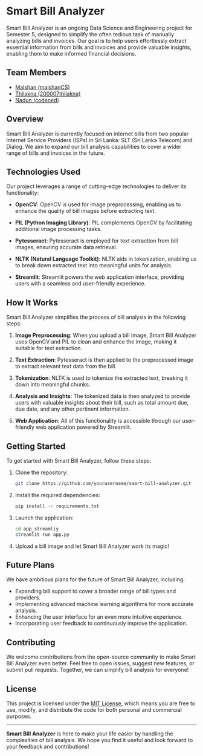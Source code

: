 # Smart Bill Analyzer


Smart Bill Analyzer is an ongoing Data Science and Engineering project for Semester 5, designed to simplify the often tedious task of manually analyzing bills and invoices. Our goal is to help users effortlessly extract essential information from bills and invoices and provide valuable insights, enabling them to make informed financial decisions.

## Team Members

- [Malshan (malshanCS)](https://github.com/malshanCS)
- [Thilakna (200007thilakna)](https://github.com/200007thilakna)
- [Nadun (codened)](https://github.com/codened)

## Overview

Smart Bill Analyzer is currently focused on internet bills from two popular Internet Service Providers (ISPs) in Sri Lanka: SLT (Sri Lanka Telecom) and Dialog. We aim to expand our bill analysis capabilities to cover a wider range of bills and invoices in the future.

## Technologies Used

Our project leverages a range of cutting-edge technologies to deliver its functionality:

- **OpenCV**: OpenCV is used for image preprocessing, enabling us to enhance the quality of bill images before extracting text.

- **PIL (Python Imaging Library)**: PIL complements OpenCV by facilitating additional image processing tasks.

- **Pytesseract**: Pytesseract is employed for text extraction from bill images, ensuring accurate data retrieval.

- **NLTK (Natural Language Toolkit)**: NLTK aids in tokenization, enabling us to break down extracted text into meaningful units for analysis.

- **Streamlit**: Streamlit powers the web application interface, providing users with a seamless and user-friendly experience.

## How It Works

Smart Bill Analyzer simplifies the process of bill analysis in the following steps:

1. **Image Preprocessing**: When you upload a bill image, Smart Bill Analyzer uses OpenCV and PIL to clean and enhance the image, making it suitable for text extraction.

2. **Text Extraction**: Pytesseract is then applied to the preprocessed image to extract relevant text data from the bill.

3. **Tokenization**: NLTK is used to tokenize the extracted text, breaking it down into meaningful chunks.

4. **Analysis and Insights**: The tokenized data is then analyzed to provide users with valuable insights about their bill, such as total amount due, due date, and any other pertinent information.

5. **Web Application**: All of this functionality is accessible through our user-friendly web application powered by Streamlit.

## Getting Started

To get started with Smart Bill Analyzer, follow these steps:

1. Clone the repository:

   ```bash
   git clone https://github.com/yourusername/smart-bill-analyzer.git
   ```

2. Install the required dependencies:

   ```bash
   pip install -r requirements.txt
   ```

3. Launch the application:

   ```bash
   cd app_streamliy
   streamlit run app.py
   ```

4. Upload a bill image and let Smart Bill Analyzer work its magic!

## Future Plans

We have ambitious plans for the future of Smart Bill Analyzer, including:

- Expanding bill support to cover a broader range of bill types and providers.
- Implementing advanced machine learning algorithms for more accurate analysis.
- Enhancing the user interface for an even more intuitive experience.
- Incorporating user feedback to continuously improve the application.

## Contributing

We welcome contributions from the open-source community to make Smart Bill Analyzer even better. Feel free to open issues, suggest new features, or submit pull requests. Together, we can simplify bill analysis for everyone!

## License

This project is licensed under the [MIT License](LICENSE), which means you are free to use, modify, and distribute the code for both personal and commercial purposes.

---

**Smart Bill Analyzer** is here to make your life easier by handling the complexities of bill analysis. We hope you find it useful and look forward to your feedback and contributions!

